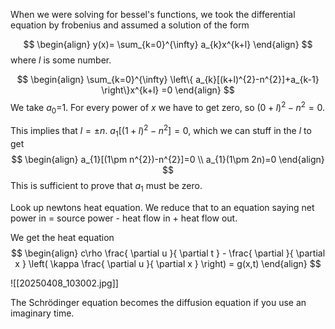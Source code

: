 When we were solving for bessel's functions, we took the differential equation by frobenius and assumed a solution of the form

$$
\begin{align}
y(x)= \sum_{k=0}^{\infty} a_{k}x^{k+l}
\end{align}
$$
where $l$ is some number.

$$
\begin{align}
\sum_{k=0}^{\infty} \left\{ a_{k}[(k+l)^{2}-n^{2}]+a_{k-1} \right\}x^{k+l} =0 
\end{align}
$$
We take $a_{0}$=1. For every power of $x$ we have to get zero, so $(0+l)^{2}-n^{2}=0$.

This implies that $l=\pm n$.
$a_{1}[(1+l)^{2}-n^{2}]=0$, which we can stuff in the $l$ to get
$$
\begin{align}
a_{1}[(1\pm  n^{2})-n^{2}]=0 \\
a_{1}(1\pm  2n)=0
\end{align}
$$
This is sufficient to prove that $a_{1}$ must be zero. 


Look up newtons heat equation. We reduce that to an equation saying
net power in = source power - heat flow in + heat flow out.

We get the heat equation
$$
\begin{align}
c\rho \frac{ \partial u }{ \partial t } - \frac{ \partial  }{ \partial x } \left( \kappa \frac{ \partial u }{ \partial x }  \right) = g(x,t)
\end{align}
$$


![[20250408_103002.jpg]]


The Schrödinger equation becomes the diffusion equation if you use an imaginary time. 


